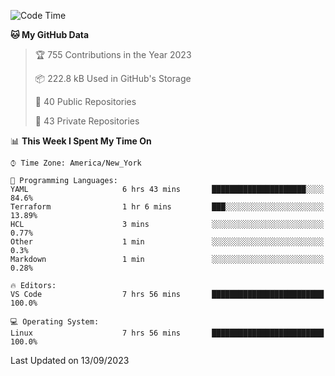 <!--START_SECTION:waka-->
![Code Time](http://img.shields.io/badge/Code%20Time-212%20hrs%204%20mins-blue)

**🐱 My GitHub Data** 

> 🏆 755 Contributions in the Year 2023
 > 
> 📦 222.8 kB Used in GitHub's Storage 
 > 
> 📜 40 Public Repositories 
 > 
> 🔑 43 Private Repositories  
 > 
📊 **This Week I Spent My Time On** 

```text
⌚︎ Time Zone: America/New_York

💬 Programming Languages: 
YAML                     6 hrs 43 mins       █████████████████████░░░░   84.6% 
Terraform                1 hr 6 mins         ███░░░░░░░░░░░░░░░░░░░░░░   13.89% 
HCL                      3 mins              ░░░░░░░░░░░░░░░░░░░░░░░░░   0.77% 
Other                    1 min               ░░░░░░░░░░░░░░░░░░░░░░░░░   0.3% 
Markdown                 1 min               ░░░░░░░░░░░░░░░░░░░░░░░░░   0.28%

🔥 Editors: 
VS Code                  7 hrs 56 mins       █████████████████████████   100.0%

💻 Operating System: 
Linux                    7 hrs 56 mins       █████████████████████████   100.0%

```


 Last Updated on 13/09/2023
<!--END_SECTION:waka-->